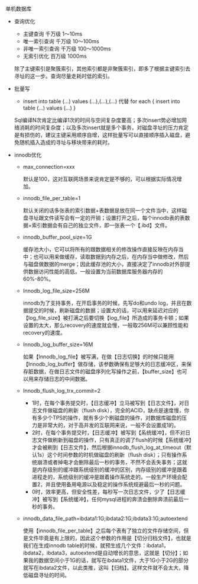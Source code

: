 单机数据库

- 查询优化

  - 主键查询	千万级	1～10ms
  - 唯一索引查询	千万级	10～100ms
  - 非唯一索引查询	千万级	100～1000ms
  - 无索引优化	百万级	1000ms

  除了主键索引是聚簇索引，其他索引都是非聚簇索引，即多了根据主键索引去寻址的这一步。查询尽量走耗时低的索引。


- 批量写

  - insert into table (…) values (…),(…),(…) 代替 for each { insert into table (…) values (…) }

  Sql编译N次肯定比编译1次的时间与空间复杂度要高；多次insert势必增加网络消耗的时间复杂度；以及多次insert就是多个事务，对磁盘寻址的压力肯定是有损伤的，建议主键采用顺序自增，这样批量写可以直接顺序插入磁盘，避免随机插入造成的寻址与移块带来的耗时。


- innodb优化

  - max_connection=xxx 

    默认是100，这对互联网场景来说肯定是不够的，可以根据实际情况增加。

  - innodb_file_per_table=1

    默认关闭的话多张表的索引数据+表数据是放在同一个文件当中，这样磁盘寻址跟文件读写会有一定的开销；设置打开之后，每个innodb表的表数据+索引数据会有自己的独立文件，即一张表一个【.ibd】文件。

  - innodb_buffer_pool_size=1G 

    缓存池大小，它可以将所有的跟数据相关的修改操作直接反映在内存当中；也可以用来做缓存，读取数据到内存之后，在内存当中做修改，然后与磁盘做数据的merge；因此缓存池的大小，直接决定了innodb对外部提供数据访问性能的高低，一般设置为当前数据库服务器内存的60%-80%。

  - Innodb_log_file_size=256M 

    innodb为了支持事务，在开启事务的时候，先写do和undo log，并且在数据提交的时候，刷新磁盘的数据；设置大的话，可以用来延迟对应的【log_file_size】被打满之后要切换【log_file】所造成的事务卡顿；如果设置的太大，那么recovery的速度就会慢，一般取256M可以兼顾性能和recovery的速度。

  - Innodb_log_buffer_size=16M 

    如果【Innodb_log_file】被写满，在做【日志切换】的时候只能用【Innodb_log_buffer】做存储，该参数确保有足够大的日志缓冲区，来保存脏数据，在做日志文件的磁盘序列化写操作之前，【buffer_size】也可以用来存储日志的中间数据。

  - Innodb_flush_log_trx_commit=2

    - 1时，在每个事务提交时，【日志缓冲】立马被写到【日志文件】，对日志文件做磁盘的刷新（flush disk），完全的ACID，缺点是速度慢，你有多少个TPS的操作，就有多少个刷磁盘的操作，对数据库磁盘的压力是非常大的，对于高并发的互联网来说，一般不会设置成1的。
    - 2时，在每个事务提交时，【日志缓冲】被写到【系统缓冲】，但不对日志文件做刷新到磁盘的操作，只有真正的调了flush的时候【系统缓冲】才会被刷到【日志文件】，然后根据innodb_flush_log_at_timeout（默认1s）这个时间参数的时机做磁盘的刷新（flush disk）；只有操作系统崩溃或者掉电才会删除最后一秒的事务，不然不会丢失事务；这就是内存级别的缓冲跟系统级别的缓冲的区别，内存级别的缓冲是跟着进程走的，系统级别的缓冲是跟着操作系统走的。一般生产环境会配置2，并且使用备用电源以及稳定的操作系统规避最后一秒的问题。
    - 0时，效率更高，但安全性差，每秒写一次日志文件，少了【日志缓冲】被写到【系统缓冲】，任何mysql进程的奔溃会删除奔溃前最后一秒的事务。

  - innodb_data_file_path=ibdata1:1G;ibdata2:1G;ibdata3:1G;autoextend 

    使用【innodb_file_per_table】之后每个表有了独立的文件存储空间，但是文件毕竟是有上限的，因此这个参数的作用是【切分归档文件】，也就是我们在生成innodb table的时候，就预生成几个文件：ibdata1，ibdata2，ibdata3，autoextend是自动增长的意思，这就是【切分】；如果我的数据空间小于1G的话，就写在ibdata1文件，大于1G小于2G的部分就写在ibdata2文件，以此类推，这叫【归档】。这样文件就不会太大，降低磁盘寻址的时间。